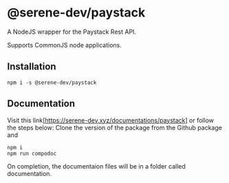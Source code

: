 # @serene-dev/paystack
A NodeJS wrapper for the Paystack Rest API.

Supports CommonJS node applications.

## Installation
````
npm i -s @serene-dev/paystack
````
## Documentation
Visit this link[https://serene-dev.xyz/documentations/paystack] or follow the steps below:
Clone the version of the package from the Github package and 
````
npm i
npm run compodoc
````
On completion, the documentaion files will be in a folder called documentation.
